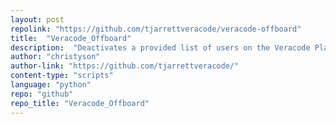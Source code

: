 ```yaml
---
layout: post
repolink: "https://github.com/tjarrettveracode/veracode-offboard"
title:  "Veracode_Offboard"
description:  "Deactivates a provided list of users on the Veracode Platform."
author: "christyson"
author-link: "https://github.com/tjarrettveracode/"
content-type: "scripts"
language: "python"
repo: "github"
repo_title: "Veracode_Offboard"
---
```


